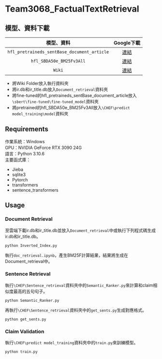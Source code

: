 # Team3068_FactualTextRetrieval

## 模型、資料下載

| 模型、資料 | Google下載 |
| :---: | :---: |
| `hfl_pretraineds_sentBase_document_article` | [連結](https://drive.google.com/drive/folders/1CbU0po4OXgTDoKnka3-5cmW95RqKXYMd?usp=share_link) |
| `hfl_SBDA50e_BM25Fv3All` | [連結](https://drive.google.com/drive/folders/1rnGel3ZZJ19icdBfYIXcIa9Mza7bt_oB?usp=share_link) |
| `Wiki` | [連結]( https://drive.google.com/drive/folders/1_BIDpD_AL2G-rUi9Z_KJ7vciI5eOY5qB?usp=share_link) |


- 將Wiki Folder放入執行資料夾
- 將ir.db和ir_title.db放入`Document_retrieval`資料夾
- 將fine-tuned的hfl_pretraineds_sentBase_document_article放入`\sbert\fine-tuned\fine-tuned_model`資料夾
- 將pretrained的hfl_SBDA50e_BM25Fv3All放入`\CHEF\predict model_training\model`資料夾

## Requirements 

作業系統：Windows  
GPU：NVIDIA GeForce RTX 3090 24G  
語言：Python 3.10.6  
主要函式庫：  
- Jieba  
- sqlite3  
- Pytorch
- transformers
- sentence_transformers  


## Usage

### Document Retrieval

至雲端下載ir.db和ir_title.db並放入`Document_retrieval`中或執行下列程式碼生成ir.db和ir_title.db。
```
python Inverted_Index.py
```

執行`doc_retrieval.ipynb`，產生BM25F計算結果，結果將生成在Document_retrieval中。  


### Sentence Retrieval

執行`\CHEF\Sentence_retrieval`資料夾中的`Semantic_Ranker.py`來計算和claim相似度最高的五句句子。
```
python Semantic_Ranker.py
```
再執行`\CHEF\Sentence_retrieval`資料夾中的`get_sents.py`生成對應格式。
```
python get_sents.py
```

### Claim Validation

執行`\CHEF\predict model_training`資料夾中的`train.py`來訓練模型。
```
python train.py
```


